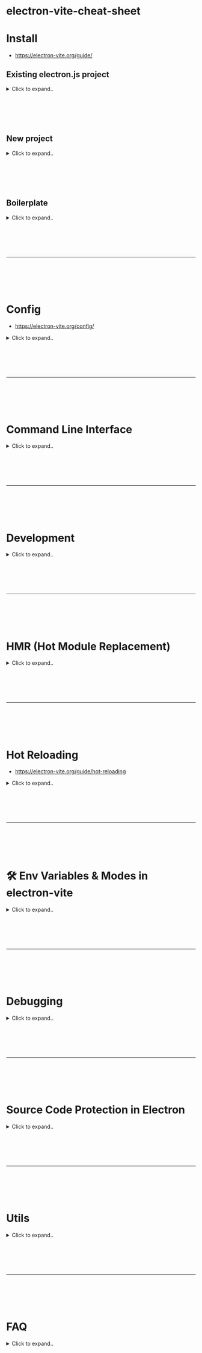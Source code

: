 # electron-vite-cheat-sheet


# Install
- https://electron-vite.org/guide/

## Existing electron.js project

<details><summary>Click to expand..</summary>

```shell
npm i electron-vite -D
```

<br><br>

package.json
```javascript
{
  "main": "./out/main/index.js",
  "scripts": {
    "start": "electron-vite preview",
    "dev": "electron-vite dev --watch",
    "build": "electron-vite build",
    "preview": "electron-vite preview",
  }
}
```

electron.vite.config.js
```javascript
import { defineConfig } from 'electron-vite'
import path from 'path'
import { fileURLToPath } from 'url'

const __dirname = path.dirname(fileURLToPath(import.meta.url))

export default defineConfig({
    main: {
    // Eintritspunkt für den Hauptprozess
        entry: 'src/main/index.js',
        resolve: {
            alias: {
                '@': path.resolve(__dirname, './src')
            }
        }
    },
    preload: {
    // Eintritspunkt für Preload-Skripte
        entry: 'src/preload/index.js',
        resolve: {
            alias: {
                '@': path.resolve(__dirname, './src')
            }
        }
    },
    renderer: {
    // Eintritspunkt für den Renderer-Prozess
        entry: 'src/renderer/index.html',
        root: path.resolve(__dirname, 'src/renderer'),
        resolve: {
            alias: {
                '@': path.resolve(__dirname, './src')
            }
        },
        build: {
            rollupOptions: {
                input: {
                    index: path.resolve(__dirname, 'src/renderer/index.html')
                }
            }
        }
    }
}) 
```
</details>













<br><br>
<br><br>

## New project

<details><summary>Click to expand..</summary>

```shell
npm create @quick-start/electron@latest
```

</details>











<br><br>
<br><br>





## Boilerplate

<details><summary>Click to expand..</summary>

```shell
npx degit alex8088/electron-vite-boilerplate electron-app
cd electron-app

npm install
npm run dev
```

</details>





















<br><br>
<br><br>
___
<br><br>
<br><br>


# Config
- https://electron-vite.org/config/

<details><summary>Click to expand..</summary>

When running `electron-vite` from the command line, it will automatically try to resolve a config file named `electron.vite.config.js` inside the project root. The most basic config file looks like this:

```js
// electron.vite.config.js
export default {
  main: {
    // vite config options
  },
  preload: {
    // vite config options
  },
  renderer: {
    // vite config options
  }
}
```

You can also explicitly specify a config file to use with the `--config` CLI option (resolved relative to cwd):

```sh
electron-vite --config my-config.js
```

**TIP:**  
`electron-vite` supports config files suffixed with `.ts`, `.mjs`, `.cjs`, `.mts`, and `.cts`.

---

## Config Intellisense

Since `electron-vite` ships with TypeScript typings, you can leverage your IDE's intellisense with JSDoc type hints:

```js
/**
 * @type {import('electron-vite').UserConfig}
 */
const config = {
  // ...
}

export default config
```

Alternatively, you can use the `defineConfig` helper, which provides intellisense without the need for JSDoc annotations:

```js
import { defineConfig } from 'electron-vite'

export default defineConfig({
  main: {
    // ...
  },
  preload: {
    // ...
  },
  renderer: {
    // ...
  }
})
```

---

## Conditional Config

If the config needs to conditionally determine options based on the command (`dev/serve` or `build`) or the mode (`development` or `production`), it can export a function instead:

```js
import { defineConfig } from 'electron-vite'

export default defineConfig(({ command, mode }) => {
  if (command === 'serve') {
    return {
      // dev specific config
      main: {
        // ...
      },
      preload: {
        // ...
      },
      renderer: {
        // ...
      }
    }
  } else {
    // command === 'build'
    return {
      // build specific config
    }
  }
})
```

You can also use the `defineViteConfig` helper:

```js
import { defineConfig, defineViteConfig } from 'electron-vite'

export default defineConfig({
  main: {
    // ...
  },
  preload: {
    // ...
  },
  renderer: defineViteConfig(({ command, mode }) => {
    if (command === 'dev') {
      return {
        // dev specific config
      }
    } else {
      return {
        // build specific config
      }
    }
  })
})
```

**TIP:**  
The `defineViteConfig` exports from Vite.

---

## Environment Variables

`electron-vite` doesn’t load `.env` files by default as the files to load can only be determined after evaluating the `electron-vite` config. However, you can use the exported `loadEnv` helper to load the specific `.env` file if needed:

```js
import { defineConfig, loadEnv } from 'electron-vite'

export default defineConfig(({ command, mode }) => {
  // Load env file based on `mode` in the current working directory.
  // By default, only env variables prefixed with `MAIN_VITE_`,
  // `PRELOAD_VITE_` and `RENDERER_VITE_` are loaded,
  // unless the third parameter `prefixes` is changed.
  const env = loadEnv(mode)
  return {
    // electron-vite config
  }
})
```

---

## Built-in Config

### Built-in Config for Main

| Option                                | Default                                                       |
|---------------------------------------|---------------------------------------------------------------|
| `build.target`                        | `node*`, automatically match Node compatible target for Electron (e.g., Electron 20 is node16.15) |
| `build.outDir`                        | `out\main` (relative to project root)                         |
| `build.lib.entry`                     | `src\main\{index|main}.{js|ts|mjs|cjs}`, empty string if not found |
| `build.lib.formats`                   | `cjs` or `es`, `es` is only supported on Electron 28+          |
| `build.reportCompressedSize`          | `false`, disable gzip-compressed size reporting, increase build performance |
| `build.rollupOptions.external`        | `electron` and all node built-in modules                      |
| `build.assetDir`                      | `chunks`                                                      |
| `build.minify`                        | `false`                                                       |
| `build.copyPublicDir`                 | `false`, always                                                |
| `build.ssr`                           | `true`, always                                                 |
| `build.ssrEmitAssets`                 | `true`, always                                                 |
| `ssr.noExternal`                      | `true`, always                                                 |
| `resolve.browserField`                | `false`, disable resolving to browser field                    |
| `resolve.mainFields`                  | `['module', 'jsnext:main', 'jsnext']`                          |
| `resolve.conditions`                  | `['node']`, first resolve require exports                      |
| `publicDir`                           | `resources`                                                   |
| `envPrefix`                           | `MAIN_VITE_` and `VITE_`                                       |

---

### Built-in Config for Preload

| Option                                | Default                                                       |
|---------------------------------------|---------------------------------------------------------------|
| `build.target`                        | `node*`, automatically match Node compatible target for Electron (e.g., Electron 20 is node16.15) |
| `build.outDir`                        | `out\preload` (relative to project root)                      |
| `build.lib.entry`                     | `src\preload\{index|preload}.{js|ts|mjs|cjs}`, empty string if not found |
| `build.lib.formats`                   | `cjs` or `es`, `es` is only supported on Electron 28+          |
| `build.reportCompressedSize`          | `false`, disable gzip-compressed size reporting, increase build performance |
| `build.rollupOptions.external`        | `electron` and all node built-in modules                      |
| `build.assetDir`                      | `chunks`                                                      |
| `build.minify`                        | `false`                                                       |
| `build.copyPublicDir`                 | `false`, always                                                |
| `build.ssr`                           | `true`, always                                                 |
| `build.ssrEmitAssets`                 | `true`, always                                                 |
| `ssr.noExternal`                      | `true`, always                                                 |
| `publicDir`                           | `resources`                                                   |
| `envPrefix`                           | `PRELOAD_VITE_` and `VITE_`                                    |

---

### Built-in Config for Renderer

| Option                                | Default                                                       |
|---------------------------------------|---------------------------------------------------------------|
| `root`                                | `src\renderer`                                                |
| `build.target`                        | `chrome*`, automatically match Chrome compatible target for Electron (e.g., Electron 20 is chrome104) |
| `build.outDir`                        | `out\renderer` (relative to project root)                     |
| `build.rollupOptions.input`           | `\src\renderer\index.html`, empty string if not found         |
| `build.modulePreload.polyfill`        | `false`, there is no need to polyfill Module Preload for the Electron renderers |
| `build.reportCompressedSize`          | `false`, disable gzip-compressed size reporting, increase build performance |
| `build.minify`                        | `false`                                                       |
| `envPrefix`                           | `RENDERER_VITE_` and `VITE_`                                   |


</details>



























<br><br>
<br><br>
___
<br><br>
<br><br>






# Command Line Interface


<details><summary>Click to expand..</summary>


### Aliases:
- `electron-vite dev`
- `electron-vite serve`

The command will build the main process and preload scripts source code, start a dev server for the renderer, and finally start the Electron app.

### `electron-vite preview`
The command will build the main process, preload scripts, and renderer source code, and start the Electron app to preview.

### `electron-vite build`
The command will build the main process, preload scripts, and renderer source code. This is usually run before packaging the Electron application.

---

## Options

### Universal Options

| Option                     | Description                                                 |
|----------------------------|-------------------------------------------------------------|
| `-c, --config <file>`       | Use specified config file                                   |
| `-l, --logLevel <level>`    | Set log level (optional: info, warn, error, silent)         |
| `-m, --mode <mode>`         | Set env mode                                                |
| `-w, --watch`               | Watch mode for hot reloading (default: false)               |
| `--ignoreConfigWarning`     | Ignore config warning (default: false)                      |
| `--sourcemap`               | Output source maps for debug (default: false)               |
| `--outDir <dir>`            | Output directory (default: out)                             |
| `--entry <file>`            | Specify electron entry file                                 |
| `-v, --version`             | Display version number                                      |
| `-h, --help`                | Display available CLI options                               |

**NOTE:**  
The `--ignoreConfigWarning` option allows you to ignore warnings when the config is missing (e.g., not using preload scripts).

---

### Dev Options

| Option                      | Description                                                 |
|-----------------------------|-------------------------------------------------------------|
| `--inspect [port]`           | Enable V8 inspector on the specified port (default: 5858)   |
| `--inspectBrk [port]`       | Like `--inspect` but pauses execution on the first line of JavaScript |
| `--remoteDebuggingPort`      | Port for remote debugging                                   |
| `--noSandbox`                | Forces renderer process to run un-sandboxed                 |
| `--rendererOnly`             | Only dev server for the renderer                            |

**NOTE:**  
- The `--inspect` option enables the V8 inspector on the specified port. An external debugger can connect to this port.  
- The `--inspectBrk` option pauses execution on the first line of JavaScript.  
- The `--remoteDebuggingPort` option is used for debugging with IDEs.  
- The `--noSandbox` option will force Electron to run without sandboxing, typically used for running Electron as root on Linux.  
- The `--rendererOnly` option skips the main process and preload scripts builds and starts a dev server for the renderer only. This significantly speeds up the dev command.

**WARNING:**  
When using the `--rendererOnly` option, the `electron-vite` command must be run at least once without changing the main process and preload scripts source code.

---

### Preview Options

| Option                      | Description                                                 |
|-----------------------------|-------------------------------------------------------------|
| `--noSandbox`                | Forces renderer process to run un-sandboxed                 |
| `--skipBuild`                | Skip build                                                  |

**NOTE:**  
- The `--noSandbox` option forces Electron to run without sandboxing. It's used when running Electron as root on Linux.  
- The `--skipBuild` option skips the build step and starts the Electron app to preview.








<br><br>
<br><br>


# Passing Arguments to Electron App
- https://electron-vite.org/guide/dev#passing-arguments-to-electron-app

<details><summary>Click to expand..</summary>


You can append a `--` after the `electron-vite` CLI with the arguments to be passed.

### Passing Electron CLI flags:
```json
"scripts": {
  "dev": "electron-vite dev -- --trace-warnings"
}
```

> **NOTE:**  
> `electron-vite` already supports `--inspect`, `--inspect-brk`, `--remote-debugging-port`, and `--no-sandbox` commands, so you don't need to do this for these commands. See [Command Line Interface](https://electron-vite.org/guide/dev#passing-arguments-to-electron-app) for more details.

### Passing application arguments:
```json
"scripts": {
  "dev": "electron-vite dev -- p1 p2"
}
```
All arguments after the double-dash (`--`) will be passed to the Electron application, and you can use `process.argv` to handle them.



</details>





</details>




























<br><br>
<br><br>
___
<br><br>
<br><br>


# Development

<details><summary>Click to expand..</summary>

# Project Structure 
- It is recommended to use the following project structure:
```
.
├──src
│  ├──main
│  │  ├──index.ts
│  │  └──...
│  ├──preload
│  │  ├──index.ts
│  │  └──...
│  └──renderer    # with vue, react, etc.
│     ├──src
│     ├──index.html
│     └──...
├──electron.vite.config.ts
├──package.json
└──...
```








<br><br>
<br><br>


### Detect debug mode:


# Option 1 (is.dev)
```typescript
  // HMR for renderer base on electron-vite cli.
  // Load the remote URL for development or the local html file for production.
  if (is.dev && process.env['ELECTRON_RENDERER_URL']) {
    mainWindow.loadURL(process.env['ELECTRON_RENDERER_URL'])
  } else {
    mainWindow.loadFile(join(__dirname, '../renderer/index.html'))
  }
```





<br><br>
<br><br>

# Option 2 (process.env.NODE_ENV):
- electron-vite will automatically set `NODE_ENV` with `development` or `production`. They also set `NODE_ENV_ELECTRON_VITE` with the same values
- https://electron-vite.org/guide/env-and-mode#modes
  - By default, dev command runs in development mode, the build and preview command runs in production mode. You can overwrite the default mode used for a command by passing the --mode option flag. See Vite Modes.

/main/index.ts:
```
const currentFilePath = fileURLToPath(import.meta.url)
const currentDirPath = path.dirname(currentFilePath)
const isDev = process.env.NODE_ENV === 'development';
const windowManager = new WindowManager(isDev, path.join(currentDirPath, '../preload/index.js'))
```

WindowManager():
```typescript
import { BrowserWindow, ipcMain, screen, app } from 'electron';
import Store from 'electron-store';
import path from 'path';

interface WindowBounds {
    width: number;
    height: number;
    x?: number;
    y?: number;
}

interface StoreSchema {
    windowBounds: WindowBounds;
}

type WindowControlAction = 'minimize' | 'maximize' | 'close';

type WindowEventName = 'resize' | 'move';

/**
 * Verwaltet das Hauptfenster der Anwendung
 */
export class WindowManager {
    private mainWindow: BrowserWindow | null;
    private readonly isDev: boolean;
    private readonly preloadPath: string;
    private readonly store: Store<StoreSchema>;

    /**
     * Erstellt einen neuen WindowManager
     * @param {boolean} isDev - Gibt an, ob die Anwendung im Entwicklungsmodus läuft
     * @param {string} preloadPath - Pfad zur Preload-Datei
     */
    constructor(isDev: boolean, preloadPath: string) {
        this.mainWindow = null;
        this.isDev = isDev;
        this.preloadPath = preloadPath;
        this.store = new Store<StoreSchema>();
    }

    /**
     * Erstellt das Hauptfenster der Anwendung
     * @returns {BrowserWindow} Das erstellte Hauptfenster
     */
    createWindow(): BrowserWindow {
        const primaryDisplay = screen.getPrimaryDisplay();
        const { width, height } = primaryDisplay.workAreaSize;

        // Lade die gespeicherte Fensterposition
        const windowBounds = this.store.get('windowBounds', {
            width: width,
            height: height,
            x: undefined,
            y: undefined
        });

        console.log('Creating window with preload path:', this.preloadPath);

        this.mainWindow = new BrowserWindow({
            width: windowBounds.width,
            height: windowBounds.height,
            x: windowBounds.x,
            y: windowBounds.y,
            frame: false,
            webPreferences: {
                nodeIntegration: false,
                contextIsolation: true,
                preload: this.preloadPath
            }
        });

        // Load the app
        if (this.isDev) {
            this.mainWindow.loadURL(process.env['ELECTRON_RENDERER_URL'] || '');
            this.mainWindow.webContents.openDevTools();
        } else {
            this.mainWindow.loadFile(path.join(app.getAppPath(), 'out/renderer/index.html'));
        }

        // Speichere die Fensterposition bei Änderungen
        this.mainWindow.on('resize', () => {
            const bounds = this.mainWindow?.getBounds();
            if (bounds) {
                this.store.set('windowBounds', bounds);
            }
        });

        this.mainWindow.on('move', () => {
            const bounds = this.mainWindow?.getBounds();
            if (bounds) {
                this.store.set('windowBounds', bounds);
            }
        });

        this.setupWindowControls();
        this.setupTabNavigation();
        this.setupCloseHandler();

        return this.mainWindow;
    }

    /**
     * Richtet die Fenstersteuerung ein
     * @private
     */
    private setupWindowControls(): void {
        ipcMain.on('window-control', (_, action: WindowControlAction) => {
            if (!this.mainWindow) return;

            switch (action) {
                case 'minimize':
                    this.mainWindow.minimize();
                    break;
                case 'maximize':
                    if (this.mainWindow.isMaximized()) {
                        this.mainWindow.unmaximize();
                    } else {
                        this.mainWindow.maximize();
                    }
                    break;
                case 'close':
                    this.mainWindow.close();
                    break;
            }
        });
    }

    /**
     * Richtet den Handler für das Schließen des Fensters ein
     * @private
     */
    private setupCloseHandler(): void {
        if (!this.mainWindow) return;

        this.mainWindow.on('closed', () => {
            this.mainWindow = null;
        });
    }

    /**
     * Gibt das aktuelle Hauptfenster zurück
     * @returns {BrowserWindow | null} Das aktuelle Hauptfenster oder null
     */
    getWindow(): BrowserWindow | null {
        return this.mainWindow;
    }
} 
```





























<br><br>
<br><br>


### `dependencies` vs. `devDependencies`

<details><summary>Click to expand..</summary>

#### **1. Was ist der Unterschied?**  
- **`dependencies`** → Alles, was die App **zur Laufzeit braucht** (z. B. Datenbank-Module, API-Clients).  
- **`devDependencies`** → Alles, was nur **zur Entwicklung nötig** ist (z. B. `electron-vite`, `eslint`, `webpack`).  

#### **2. Warum `externalizeDepsPlugin` nutzen?**  
Beim Bauen der App mit `electron-vite` gibt es zwei Möglichkeiten:  
1. **Externe Module nicht bundlen** (schneller & kleiner, aber muss vorhanden sein).  
2. **Alles bundlen** (größer, aber garantiert, dass alles funktioniert).  

💡 **Best Practice:**  
- **Main Process & Preload** → **Externe Module NICHT bundlen** (`externalizeDepsPlugin`).  
- **Renderer (UI)** → **Alles bundlen** (damit es überall läuft).  

#### **3. Was passiert beim Packen?**  
- **Alles in `dependencies` wird mitgeliefert.**  
- **`devDependencies` werden ignoriert.**  

#### **4. Ausnahme: ESM-Only-Module**  
Manche Module (z. B. `lowdb`, `node-fetch`) funktionieren nur als ESM. Die kann `electron-vite` nicht einfach weglassen, sondern muss sie in ein **CommonJS-Modul** umwandeln.  

Dafür:
```js
externalizeDepsPlugin({ exclude: ['lowdb'] })
```
Dann sorgt `rollupOptions` dafür, dass `lowdb` trotzdem sauber geladen wird.  

---

### **🚀 Fazit**  
1. **`dependencies`** für alles, was die App braucht, wenn sie läuft.  
2. **`devDependencies`** nur für Entwicklungstools.  
3. **`externalizeDepsPlugin`** hält den Main Process schlank, aber ESM-Module müssen manchmal explizit gebundled werden.  
4. **Renderer-UI wird immer vollständig gebundled**, um Probleme zu vermeiden.
   
</details>








</details>







































<br><br>
<br><br>
___
<br><br>
<br><br>


# HMR (Hot Module Replacement)

<details><summary>Click to expand..</summary>

Hier ist dein Cheat Sheet im Markdown-Format:  


## Create a Browser Window with HMR

In order to use HMR in the renderer, use environment variables to determine whether the window browser loads a local HTML file or a local URL.

### Example Code:

```js
function createWindow() {
  // Create the browser window
  const mainWindow = new BrowserWindow({
    width: 800,
    height: 600,
    webPreferences: {
      preload: path.join(__dirname, '../preload/index.js')
    }
  });

  // Load the local URL for development or the local HTML file for production
  if (!app.isPackaged && process.env['ELECTRON_RENDERER_URL']) {
    mainWindow.loadURL(process.env['ELECTRON_RENDERER_URL']);
  } else {
    mainWindow.loadFile(path.join(__dirname, '../renderer/index.html'));
  }
}
```

The variable `ELECTRON_RENDERER_URL` is the local URL where Vite is running.

## Multi-Page Handling

If there are multiple pages, use it like this:

```js
if (!app.isPackaged && process.env['ELECTRON_RENDERER_URL']) {
  mainWindow.loadURL(`${process.env['ELECTRON_RENDERER_URL']}/view.html`);
} else {
  mainWindow.loadFile(path.join(__dirname, '../renderer/view.html'));
}
```

## Notes

- In **development**, the renderer `index.html` file must reference your script code using:  
  ```html
  <script type="module">...</script>
  ```
- In **production**, the `BrowserWindow` should load the **compiled** `index.html` from the output directory, not the source code.


</details>






































<br><br>
<br><br>
___
<br><br>
<br><br>


# Hot Reloading 
- https://electron-vite.org/guide/hot-reloading
  
<details><summary>Click to expand..</summary>

Hier ist dein Cheat Sheet für **Hot Reloading** in Markdown-Format:  

## ⚠️ NOTE  
Hot reloading is available since **electron-vite 1.0.8**.

## What is Hot Reloading?  

Hot reloading allows for **quick rebuilding and restarting** of the Electron app when the **main process** or **preload scripts** change.  
Technically, it's not true hot reloading, but it offers a **better development experience**.

## 🔥 How `electron-vite` Implements Hot Reloading  

1. **Enables Rollup watcher** to detect changes in the main process and preload scripts.  
2. **Rebuilds & restarts** the Electron app when main process modules change.  
3. **Rebuilds & reloads** renderers when preload script modules change.  

## 🚀 Enabling Hot Reloading  

You have two options:  

### 1️⃣ CLI Option (Recommended)  
Use `-w` or `--watch` flag when running the dev server:  
```sh
electron-vite dev --watch
```

### 2️⃣ Config Option  
Set `build.watch = {}` in the configuration file:  

```js
export default {
  build: {
    watch: {} // Enables watcher with default options
  }
}
```
For advanced settings, refer to `WatcherOptions`.

## ⚠️ NOTE  
Hot reloading **only works in development** mode.

## When to Use Hot Reloading?  

- Since **reload timing is unpredictable**, hot reloading **isn't always beneficial**.  
- It's best to **use the CLI option** to toggle it on/off **as needed**.  

</details>





















<br><br>
<br><br>
___
<br><br>
<br><br>






# 🛠️ Env Variables & Modes in electron-vite

<details><summary>Click to expand..</summary>

## 💡 TIPS  
🔹 **Empfohlen:** Lies zuerst [Vite's Env Variables & Modes Dokumentation](https://vitejs.dev/guide/env-and-mode.html).  

---

## 🌍 Global Env Variables  

electron-vite lädt Umgebungsvariablen aus dem Projekt-Root und verwendet **verschiedene Präfixe**, um die Reichweite zu begrenzen.  

### 🔑 Standard-Prefixe  
| Prefix             | Verfügbar in                 |
|--------------------|----------------------------|
| `MAIN_VITE_`      | Nur **Main Process**       |
| `PRELOAD_VITE_`   | Nur **Preload Scripts**    |
| `RENDERER_VITE_`  | Nur **Renderer**           |
| `VITE_`           | **Überall** verfügbar      |

### 🔍 Beispiel `.env` Datei  
```env
KEY=123                # ❌ Nicht verfügbar
MAIN_VITE_KEY=123      # ✅ Nur Main Process
PRELOAD_VITE_KEY=123   # ✅ Nur Preload Scripts
RENDERER_VITE_KEY=123  # ✅ Nur Renderer
VITE_KEY=123           # ✅ Überall verfügbar
```

---

## ⚙️ Custom Env Prefix  
👉 Falls du ein anderes Präfix benötigst, kannst du `envPrefix` setzen:  

```js
// electron.vite.config.js
export default defineConfig({
  main: {
    envPrefix: 'M_VITE_'
  }
  // ...
})
```

📌 Dadurch sind nur Variablen mit `M_VITE_` im Main Process verfügbar.

---

## 📝 TypeScript Unterstützung  
Falls du TypeScript nutzt, füge **Type-Definitionen** für `import.meta.env` in `env.d.ts` hinzu:  

```ts
/// <reference types="vite/client" />

interface ImportMetaEnv {
  readonly MAIN_VITE_SOME_KEY: string
  // Weitere Env Variablen...
}

interface ImportMeta {
  readonly env: ImportMetaEnv
}
```

🎯 **Vorteile**:  
✅ **Type Checking**  
✅ **Intellisense für Umgebungsvariablen**  

---

## 🚀 Modes in electron-vite  

### 🔄 Standard-Modi  
| Command               | Mode        |
|-----------------------|------------|
| `npm run dev`        | **development** |
| `npm run build`      | **production**  |
| `npm run preview`    | **production**  |

### 🏗️ Modus überschreiben  
Nutze `--mode`, um den Modus zu ändern:  
```sh
npm run dev --mode=staging
```
📌 Siehe [Vite Modes](https://vitejs.dev/guide/env-and-mode.html) für Details.







Example Usage:
```typescript
 try {
    window.electron?.send('execute-command', `rclone listremotes | grep '^${import.meta.env.VITE_RCLONE_PROTON_CONFIG_NAME}:$'`)
} catch (error) {
    console.error('Error while checking the configuration:', error)
    setIsLoading(false)
}
```





</details>






























<br><br>
<br><br>
___
<br><br>
<br><br>






# Debugging

<details><summary>Click to expand..</summary>

`electron-vite` supports debugging both the main process and the renderer process code.

## TIP

When you customize the build output directory via the `--outDir` CLI argument, the debugger configuration should also add this argument. But this is not needed when customizing via `build.outDir` of the configuration file.



## NPM Run script
- On Windows we must use cross-env on linux you can remove it
```javascript
    "start:debug-main": "cross-env REMOTE_DEBUGGING_PORT=9222 electron-vite dev --sourcemap",
    "start:debug-renderer": "node --inspect-brk=9222",
    "debug:all": "npm run start:debug-main & npm run start:debug-renderer",
```



<br><br>
<br><br>

## VSCode


### Launch File

Add a file `.vscode/launch.json` with the following configuration:

```json
{
  "version": "0.2.0",
  "configurations": [
    {
      "name": "Debug Main Process",
      "type": "node",
      "request": "launch",
      "cwd": "${workspaceRoot}",
      "runtimeExecutable": "${workspaceRoot}/node_modules/.bin/electron-vite",
      "windows": {
        "runtimeExecutable": "${workspaceRoot}/node_modules/.bin/electron-vite.cmd"
      },
      "runtimeArgs": ["--sourcemap"],
      "env": {
        "REMOTE_DEBUGGING_PORT": "9222"
      }
    },
    {
      "name": "Debug Renderer Process",
      "port": 9222,
      "request": "attach",
      "type": "chrome",
      "webRoot": "${workspaceFolder}/src/renderer",
      "timeout": 60000,
      "presentation": {
        "hidden": true
      }
    }
  ],
  "compounds": [
    {
      "name": "Debug All",
      "configurations": ["Debug Main Process", "Debug Renderer Process"],
      "presentation": {
        "order": 1
      }
    }
  ]
}
```

Then set some breakpoints in the (main process or renderer process) source code. Go to the **Debug** view and ensure **Debug All** is selected. You can then press `F5` to start debugging.

## NOTE

You can also choose **Debug Main Process** to only debug the main process. Since renderer debugging can only be attached, it is not possible to debug the renderer process alone.
  
</details>





























<br><br>
<br><br>
___
<br><br>
<br><br>






# Source Code Protection in Electron

<details><summary>Click to expand..</summary>

## 📌 NOTE  
Source code protection is available since **electron-vite 1.0.9**.

### 🚨 Why Protect Your Code?  
Electron uses JavaScript, making it easy for attackers to:
- Unpack applications  
- Modify logic to bypass restrictions  
- Repackage and redistribute cracked versions  

## 🛠️ Solutions  
Besides moving commercial logic to the server, code hardening is essential:

1. **Uglify / Obfuscator** → Reduces readability of JS code  
2. **Native Encryption** → Encrypts bundle via XOR/AES inside a Node Addon  
3. **ASAR Encryption** → Encrypts the Electron ASAR file, modifies Electron source to decrypt before reading  
4. **V8 Bytecode** → Uses Node's `vm` module to generate V8 bytecode  

### 🆚 Comparison Table  

| Protection Method  | Unpack | Tampering | Readability | Repackaging | Access Cost | Overall Protection |
|--------------------|--------|-----------|-------------|-------------|-------------|---------------------|
| **Obfuscator**     | Easy   | Easy      | Easy        | Easy        | Low         | Low                 |
| **Native Encryption** | High  | Easy      | Easy        | Easy        | High        | Middle              |
| **ASAR Encryption** | High  | Middle    | Easy        | Easy        | High        | Middle              |
| **V8 Bytecode**    | High   | High      | High        | Easy        | Middle      | High                |

👉 **V8 Bytecode is currently the most effective solution.**

---

## 🎯 What is V8 Bytecode?  
V8 Bytecode is a **compiled form of JavaScript** used by the V8 engine.  
✅ Protects source code  
✅ Improves performance  

### **electron-vite Implementation**  
- Parses bundles and determines if they should be compiled to bytecode  
- Uses Electron to compile `.jsc` files  
- Generates a loader for Electron to run bytecode modules  
- Supports selective chunk compilation  

---

## 🚀 Enable Bytecode Protection  
Use the `bytecodePlugin` plugin in **electron-vite**:

```js
import { defineConfig, bytecodePlugin } from 'electron-vite'

export default defineConfig({
  main: { plugins: [bytecodePlugin()] },
  preload: { plugins: [bytecodePlugin()] },
  renderer: { /* ... */ }
})
```

⚠️ **Important Notes:**  
- `bytecodePlugin` **only works in production**.  
- The **preload script must disable the sandbox** (`sandbox: false`).  

---

## 🔧 bytecodePlugin Options  

### `chunkAlias`  
- **Type:** `string | string[]`  
- Instructs which chunks should be compiled to bytecode.  

### `transformArrowFunctions`  
- **Type:** `boolean` (default: `true`)  
- Converts arrow functions to normal functions.  

### `removeBundleJS`  
- **Type:** `boolean` (default: `true`)  
- If `false`, retains original `.js` files along with bytecode.  

### `protectedStrings`  
- **Type:** `string[]`  
- Protects sensitive strings (e.g., encryption keys) using `String.fromCharCode()`.  

Example:  
```js
import { defineConfig, bytecodePlugin } from 'electron-vite'

export default defineConfig({
  main: { plugins: [bytecodePlugin({ protectedStrings: ['ABC'] })] }
})
```

⚠️ **Minification (`build.minify`) must be disabled** when protecting strings!  

---

## 🏗️ Multi-Platform & Architecture Builds  

### ✅ Multi-Platform on Same Architecture  
Example:  
- **64-bit** Electron app for **MacOS, Windows, Linux** from a **64-bit MacOS** machine.  

### ⚠️ Multi-Architecture on Same Platform  
If building for **x64 on arm64 MacOS**, set `ELECTRON_EXEC_PATH`:

```js
import { defineConfig } from 'electron-vite'

export default defineConfig(() => {
  process.env.ELECTRON_EXEC_PATH = '/path/to/electron-x64/electron.app'

  return {
    // electron-vite config
  }
})
```

You can install Electron for another architecture using:  
```sh
npm install --arch=ia32 electron
```

🚨 **Bytecode is CPU-agnostic, but run tests to avoid rare CPU compatibility issues.**

---

## ❓ FAQ  

### 🔍 Does it affect code organization?  
- **Yes**: `Function.prototype.toString()` **won't work** (source code isn't distributed).  
- **No**: No impact on execution performance (minor improvement possible).  

### 📦 Impact on app size?  
- Small bundles (**< 1MB**) → Significant bytecode size increase.  
- Large bundles (**> 2MB**) → No noticeable size difference.  

### 🔐 How secure is it?  
- Currently **no known tools** exist to decompile V8 bytecode.  


</details>








































<br><br>
<br><br>
___
<br><br>
<br><br>






# Utils

<details><summary>Click to expand..</summary>


# electron-toolkit
- You can find all here:
  - https://github.com/alex8088/electron-toolkit?tab=readme-ov-file

## @electron-toolkit/
- https://www.npmjs.com/package/@electron-toolkit/utils

## @electron-toolkit/preload
- https://github.com/alex8088/electron-toolkit/tree/master/packages/preload


  
</details>























<br><br>
<br><br>
___
<br><br>
<br><br>


# FAQ

<details><summary>Click to expand..</summary>

# sandbox fix
```
sudo chown root:root node_modules/electron/dist/chrome-sandbox && sudo chmod 4755 node_modules/electron/dist/chrome-sandbox
```
- Related to (https://electron-vite.org/guide/cli#preview-options) `The --noSandbox option will force Electron run without sandboxing. It is commonly used to enable Electron to run as root on Linux.`
  
</details>











